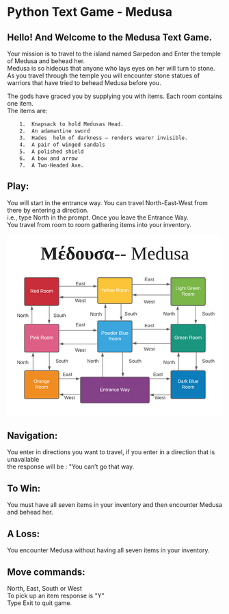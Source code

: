 # Python Text Game - Medusa


## Hello! And Welcome to the Medusa Text Game.  

Your mission is to travel to the island named Sarpedon and Enter the temple of Medusa and behead her.   
Medusa is so hideous that anyone who lays eyes on her will turn to stone.   
As you travel through the temple you will encounter stone statues of warriors that have tried to behead Medusa before you.   


The gods have graced you by supplying you with items. Each room contains one item.   
The items are:
   
        1.	Knapsack to hold Medusas Head.      
        2.	An adamantine sword      
        3.	Hades  helm of darkness – renders wearer invisible.      
        4.	A pair of winged sandals      
        5.	A polished shield      
        6.	A bow and arrow      
        7.	A Two-Headed Axe.      
          
## Play:

You will start in the entrance way. You can travel North-East-West from there by entering a direction.      
 i.e., type North in the prompt. Once you leave the Entrance Way.      
 You travel from room to room gathering items into your inventory.
 
 <img src="medussa_room_map.png" width="700">
          
## Navigation:

You enter in directions you want to travel, if you enter in a direction that is unavailable      
the response will be : "You can’t go that way.      
           
## To Win:

You must have all seven items in your inventory and then encounter Medusa and behead her.      
          
## A Loss:

You encounter Medusa without having all seven items in your inventory.      
          
## Move commands:

North, East, South or West   
To pick up an item response is "Y"   
Type Exit to quit game.   

